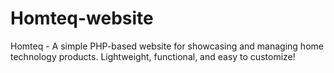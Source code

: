 # Homteq-website
Homteq - A simple PHP-based website for showcasing and managing home technology products. Lightweight, functional, and easy to customize!
